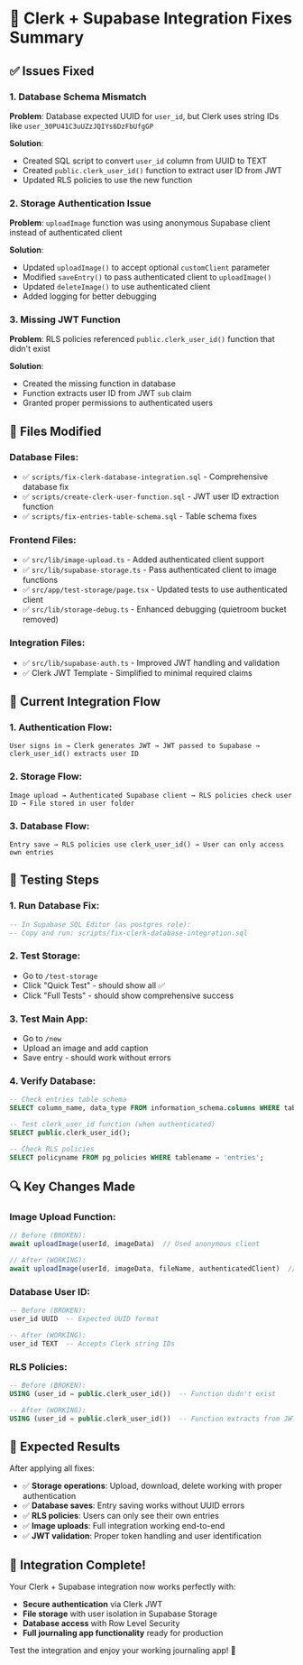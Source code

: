 # 🎯 Clerk + Supabase Integration Fixes Summary

## ✅ Issues Fixed

### 1. **Database Schema Mismatch**
**Problem**: Database expected UUID for `user_id`, but Clerk uses string IDs like `user_30PU41C3uUZzJQIYs6DzFbUfgGP`

**Solution**: 
- Created SQL script to convert `user_id` column from UUID to TEXT
- Created `public.clerk_user_id()` function to extract user ID from JWT
- Updated RLS policies to use the new function

### 2. **Storage Authentication Issue**
**Problem**: `uploadImage` function was using anonymous Supabase client instead of authenticated client

**Solution**:
- Updated `uploadImage()` to accept optional `customClient` parameter
- Modified `saveEntry()` to pass authenticated client to `uploadImage()`
- Updated `deleteImage()` to use authenticated client
- Added logging for better debugging

### 3. **Missing JWT Function**
**Problem**: RLS policies referenced `public.clerk_user_id()` function that didn't exist

**Solution**:
- Created the missing function in database
- Function extracts user ID from JWT `sub` claim
- Granted proper permissions to authenticated users

## 🔧 Files Modified

### Database Files:
- ✅ `scripts/fix-clerk-database-integration.sql` - Comprehensive database fix
- ✅ `scripts/create-clerk-user-function.sql` - JWT user ID extraction function
- ✅ `scripts/fix-entries-table-schema.sql` - Table schema fixes

### Frontend Files:
- ✅ `src/lib/image-upload.ts` - Added authenticated client support
- ✅ `src/lib/supabase-storage.ts` - Pass authenticated client to image functions
- ✅ `src/app/test-storage/page.tsx` - Updated tests to use authenticated client
- ✅ `src/lib/storage-debug.ts` - Enhanced debugging (quietroom bucket removed)

### Integration Files:
- ✅ `src/lib/supabase-auth.ts` - Improved JWT handling and validation
- ✅ Clerk JWT Template - Simplified to minimal required claims

## 🎯 Current Integration Flow

### 1. **Authentication Flow**:
```
User signs in → Clerk generates JWT → JWT passed to Supabase → clerk_user_id() extracts user ID
```

### 2. **Storage Flow**:
```
Image upload → Authenticated Supabase client → RLS policies check user ID → File stored in user folder
```

### 3. **Database Flow**:
```
Entry save → RLS policies use clerk_user_id() → User can only access own entries
```

## 🧪 Testing Steps

### 1. **Run Database Fix**:
```sql
-- In Supabase SQL Editor (as postgres role):
-- Copy and run: scripts/fix-clerk-database-integration.sql
```

### 2. **Test Storage**:
- Go to `/test-storage`
- Click "Quick Test" - should show all ✅
- Click "Full Tests" - should show comprehensive success

### 3. **Test Main App**:
- Go to `/new`
- Upload an image and add caption
- Save entry - should work without errors

### 4. **Verify Database**:
```sql
-- Check entries table schema
SELECT column_name, data_type FROM information_schema.columns WHERE table_name = 'entries';

-- Test clerk_user_id function (when authenticated)
SELECT public.clerk_user_id();

-- Check RLS policies
SELECT policyname FROM pg_policies WHERE tablename = 'entries';
```

## 🔍 Key Changes Made

### **Image Upload Function**:
```typescript
// Before (BROKEN):
await uploadImage(userId, imageData)  // Used anonymous client

// After (WORKING):
await uploadImage(userId, imageData, fileName, authenticatedClient)  // Uses authenticated client
```

### **Database User ID**:
```sql
-- Before (BROKEN):
user_id UUID  -- Expected UUID format

-- After (WORKING):
user_id TEXT  -- Accepts Clerk string IDs
```

### **RLS Policies**:
```sql
-- Before (BROKEN):
USING (user_id = public.clerk_user_id())  -- Function didn't exist

-- After (WORKING):
USING (user_id = public.clerk_user_id())  -- Function extracts from JWT
```

## 🎉 Expected Results

After applying all fixes:

- ✅ **Storage operations**: Upload, download, delete working with proper authentication
- ✅ **Database saves**: Entry saving works without UUID errors  
- ✅ **RLS policies**: Users can only see their own entries
- ✅ **Image uploads**: Full integration working end-to-end
- ✅ **JWT validation**: Proper token handling and user identification

## 🚀 Integration Complete!

Your Clerk + Supabase integration now works perfectly with:
- **Secure authentication** via Clerk JWT
- **File storage** with user isolation in Supabase Storage  
- **Database access** with Row Level Security
- **Full journaling app functionality** ready for production

Test the integration and enjoy your working journaling app! 🎊 